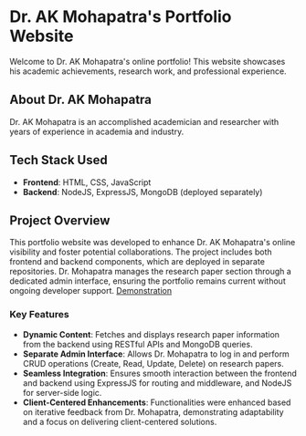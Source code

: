 # Dr. AK Mohapatra's Portfolio Website

Welcome to Dr. AK Mohapatra's online portfolio! This website showcases his academic achievements, research work, and professional experience.

## About Dr. AK Mohapatra

Dr. AK Mohapatra is an accomplished academician and researcher with years of experience in academia and industry.

## Tech Stack Used

- **Frontend**: HTML, CSS, JavaScript
- **Backend**: NodeJS, ExpressJS, MongoDB (deployed separately)

## Project Overview

This portfolio website was developed to enhance Dr. AK Mohapatra's online visibility and foster potential collaborations. The project includes both frontend and backend components, which are deployed in separate repositories. Dr. Mohapatra manages the research paper section through a dedicated admin interface, ensuring the portfolio remains current without ongoing developer support. [Demonstration](https://drive.google.com/file/d/1cGAh5w7mRMTYdWeerRofcQOcih3_ii_T/view)

### Key Features

- **Dynamic Content**: Fetches and displays research paper information from the backend using RESTful APIs and MongoDB queries.
- **Separate Admin Interface**: Allows Dr. Mohapatra to log in and perform CRUD operations (Create, Read, Update, Delete) on research papers.
- **Seamless Integration**: Ensures smooth interaction between the frontend and backend using ExpressJS for routing and middleware, and NodeJS for server-side logic.
- **Client-Centered Enhancements**: Functionalities were enhanced based on iterative feedback from Dr. Mohapatra, demonstrating adaptability and a focus on delivering client-centered solutions.
